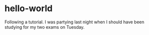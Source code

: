 # hello-world
Following a tutorial.
I was partying last night when I should have been studying for my two exams on Tuesday.
